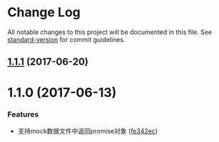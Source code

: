 # Change Log

All notable changes to this project will be documented in this file. See [standard-version](https://github.com/conventional-changelog/standard-version) for commit guidelines.

<a name="1.1.1"></a>
## [1.1.1](https://github.com/packingjs/packing-template-handlebars/compare/v1.1.0...v1.1.1) (2017-06-20)



<a name="1.1.0"></a>
# 1.1.0 (2017-06-13)


### Features

* 支持mock数据文件中返回promise对象 ([fe342ec](https://github.com/packingjs/packing-template-handlebars/commit/fe342ec))
